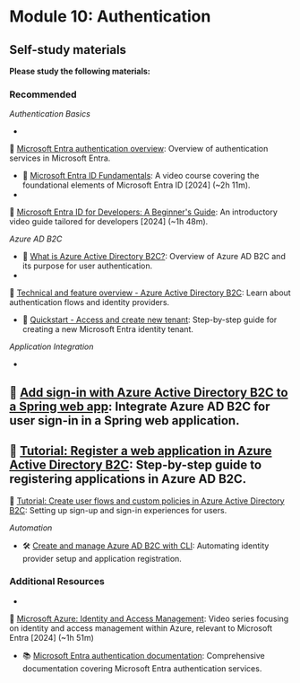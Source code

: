 # Module 10: Authentication

## Self-study materials

**Please study the following materials:**

### Recommended

*Authentication Basics*

-
📄 [Microsoft Entra authentication overview](https://learn.microsoft.com/en-us/entra/identity/authentication/overview-authentication):
Overview of authentication services in Microsoft Entra.
- 🎥 [Microsoft Entra ID Fundamentals](https://www.linkedin.com/learning/microsoft-entra-id-fundamentals): A video course
  covering the foundational elements of Microsoft Entra ID [2024] (~2h 11m).
-
🎥 [Microsoft Entra ID for Developers: A Beginner's Guide](https://www.linkedin.com/learning/microsoft-entra-id-for-developers-a-beginner-s-guide-24381006):
An introductory video guide tailored for developers [2024] (~1h 48m).

*Azure AD B2C*

- 📄 [What is Azure Active Directory B2C?](https://learn.microsoft.com/en-us/azure/active-directory-b2c/overview):
  Overview of Azure AD B2C and its purpose for user authentication.
-
📄 [Technical and feature overview - Azure Active Directory B2C](https://learn.microsoft.com/en-us/azure/active-directory-b2c/technical-overview):
Learn about authentication flows and identity providers.
- 📄 [Quickstart - Access and create new tenant](https://learn.microsoft.com/en-us/entra/fundamentals/create-new-tenant):
  Step-by-step guide for creating a new Microsoft Entra identity tenant.

*Application Integration*

-
📄 [Add sign-in with Azure Active Directory B2C to a Spring web app](https://learn.microsoft.com/en-us/azure/developer/java/spring-framework/configure-spring-boot-starter-java-app-with-azure-active-directory-b2c-oidc):
Integrate Azure AD B2C for user sign-in in a Spring web application.
-
📄 [Tutorial: Register a web application in Azure Active Directory B2C](https://learn.microsoft.com/en-us/azure/active-directory-b2c/tutorial-register-applications):
Step-by-step guide to registering applications in Azure AD B2C.
-
📄 [Tutorial: Create user flows and custom policies in Azure Active Directory B2C](https://learn.microsoft.com/en-us/azure/active-directory-b2c/tutorial-create-user-flows):
Setting up sign-up and sign-in experiences for users.

*Automation*

- 🛠️ [Create and manage Azure AD B2C with CLI](https://learn.microsoft.com/en-us/cli/azure/ad): Automating identity
  provider setup and application registration.

### Additional Resources

-
🎥 [Microsoft Azure: Identity and Access Management](https://www.linkedin.com/learning/microsoft-azure-identity-and-access-management-23388392):
Video series focusing on identity and access management within Azure, relevant to Microsoft Entra [2024] (~1h 51m)
- 📚 [Microsoft Entra authentication documentation](https://learn.microsoft.com/en-us/entra/identity/authentication/):
  Comprehensive documentation covering Microsoft Entra authentication services.
